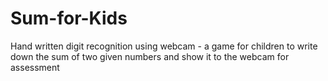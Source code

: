 # Sum-for-Kids
 Hand written digit recognition using webcam - a game for children to write down the sum of two given numbers and show it to the webcam for assessment
